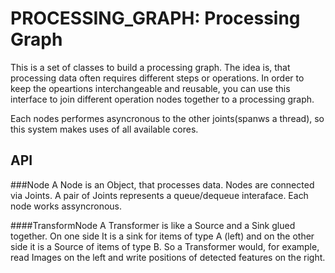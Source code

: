 PROCESSING_GRAPH: Processing Graph
================================================================================
This is a set of classes to build a processing graph.
The idea is, that processing data often requires different steps or operations.
In order to keep the opeartions interchangeable and reusable, you can use this
interface to join different operation nodes together to a processing graph.

Each nodes performes asyncronous to the other joints(spanws a thread),
so this system makes uses of all available cores.

API
--------------------------------------------------------------------------------

###Node
A Node is an Object, that processes data. Nodes are connected via Joints. A pair
of Joints represents a queue/dequeue interaface. Each node works assyncronous.

####TransformNode
A Transformer is like a Source and a Sink glued together. On one side
It is a sink for items of type A (left) and on the other side it is a Source of
items of type B. So a Transformer would, for example, read Images on the left
and write positions of detected features on the right.



